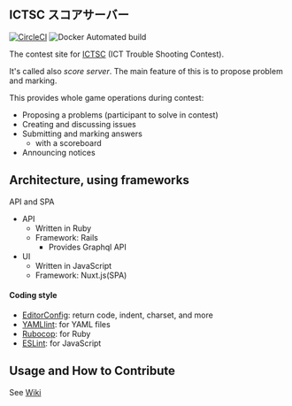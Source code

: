 ICTSC スコアサーバー
---

[![CircleCI](https://circleci.com/gh/ictsc/ictsc-score-server.svg?style=svg)](https://circleci.com/gh/ictsc/ictsc-score-server)
![Docker Automated build](https://img.shields.io/docker/automated/upluse10/ictsc-score-server.svg)

The contest site for [ICTSC](http://icttoracon.net/) (ICT Trouble Shooting Contest).

It's called also *score server*.  The main feature of this is to propose problem and marking.

This provides whole game operations during contest:

- Proposing a problems (participant to solve in contest)
- Creating and discussing issues
- Submitting and marking answers
  - with a scoreboard
- Announcing notices

## Architecture, using frameworks

API and SPA

- API
  - Written in Ruby
  - Framework: Rails
    - Provides Graphql API
- UI
  - Written in JavaScript
  - Framework: Nuxt.js(SPA)

#### Coding style

* [EditorConfig](http://editorconfig.org/): return code, indent, charset, and more
* [YAMLlint](https://github.com/adrienverge/yamllint): for YAML files
* [Rubocop](https://github.com/rubocop-hq/rubocop): for Ruby
* [ESLint](https://eslint.org/): for JavaScript


## Usage and How to Contribute

See [Wiki](https://github.com/ictsc/ictsc-score-server/wiki)


